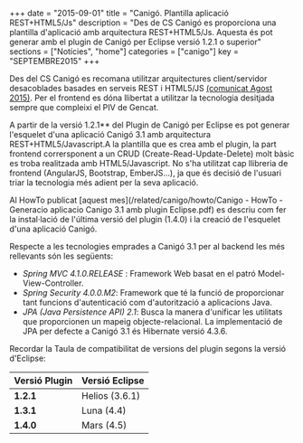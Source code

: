 +++
date        = "2015-09-01"
title       = "Canigó. Plantilla aplicació REST+HTML5/Js"
description = "Des de CS Canigó es proporciona una plantilla d'aplicació amb arquitectura REST+HTML5/Js. Aquesta és pot generar amb el plugin de Canigó per Eclipse versió 1.2.1 o superior"
sections    = ["Notícies", "home"]
categories  = ["canigo"]
key         = "SEPTEMBRE2015"
+++

Des del CS Canigó es recomana utilitzar arquitectures client/servidor desacoblades basades en serveis REST i HTML5/JS [(comunicat Agost 2015)](/noticies/2015-07-24-Canigo-Arquitectura-aplicacio-recomanada). Per el frontend es dóna llibertat a utilitzar la tecnologia desitjada sempre que compleixi el PIV de Gencat. 

A partir de la versió 1.2.1** del Plugin de Canigó per Eclipse es pot generar l'esquelet d'una aplicació Canigó 3.1 amb arquitectura REST+HTML5/Javascript.A la plantilla que es crea amb el plugin, la part frontend corrersponent a un CRUD (Create-Read-Update-Delete) molt bàsic es troba realitzada amb HTML5/Javascript. No s'ha utilitzat cap llibreria de frontend (AngularJS, Bootstrap, EmberJS...), ja que és decisió de l'usuari triar la tecnologia més adient per la seva aplicació.

Al HowTo publicat [aquest mes](/related/canigo/howto/Canigo - HowTo - Generacio aplicacio Canigo 3.1 amb plugin Eclipse.pdf) es descriu com fer la instal·lació de l'última versió del plugin (1.4.0) i la creació de l'esquelet d'una aplicació Canigó.

Respecte a les tecnologies emprades a Canigó 3.1 per al backend les més rellevants són les següents:

* *Spring MVC 4.1.0.RELEASE* : Framework Web basat en el patró Model-View-Controller.
* *Spring Security 4.0.0.M2*: Framework que té la funció de proporcionar tant funcions d'autenticació com d'autorització a aplicacions Java.
* *JPA (Java Persistence API) 2.1*: Busca la manera d'unificar les utilitats que proporcionen un mapeig objecte-relacional. La implementació de JPA per defecte a Canigó 3.1 és Hibernate versió 4.3.6.

Recordar la Taula de compatibilitat de versions del plugin segons la versió d'Eclipse:

|Versió Plugin|Versió Eclipse|
|-----|--------------|
|**1.2.1**|Helios (3.6.1)|
|**1.3.1**|Luna (4.4)|
|**1.4.0**|Mars (4.5)|